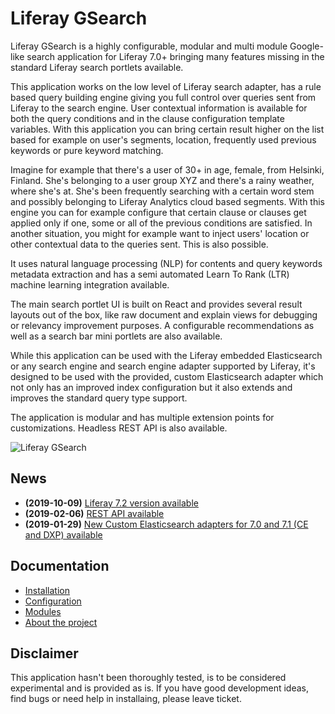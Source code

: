 
# Liferay GSearch

Liferay GSearch is a highly configurable, modular and multi module Google-like search application for Liferay 7.0+  bringing many features missing in the standard Liferay search portlets available.

This application works on the low level of Liferay search adapter, has a rule based query building engine giving you full control over queries sent from Liferay to the search engine. User contextual information is available for both the query conditions and in the clause configuration template variables. With this application you can bring certain result higher on the list based for example on user's segments, location, frequently used previous keywords or pure keyword matching.

Imagine for example that there's a user of 30+ in age, female, from Helsinki, Finland. She's belonging to a user group XYZ and there's a rainy weather, where she's at. She's been frequently searching with a certain word stem and possibly belonging to Liferay Analytics cloud based segments. With this engine you can for example configure that certain clause or clauses get applied only if one, some or all of the previous conditions are satisfied. In another situation, you might for example want to inject users' location or other contextual data to the queries sent. This is also possible.

It uses natural language processing (NLP) for contents and query keywords metadata extraction and has a semi automated Learn To Rank (LTR) machine learning integration available.

The main search portlet UI is built on React and provides several result layouts out of the box, like raw document and explain views for debugging or relevancy improvement purposes. A configurable recommendations as well as a search bar mini portlets are also available.

While this application can be used with the Liferay embedded Elasticsearch or any search engine and search engine adapter supported by Liferay, it's designed to be used with the provided, custom Elasticsearch adapter which not only has an improved index configuration but it also extends and improves the standard query type support. 

The application is modular and has multiple extension points for customizations. Headless REST API is also available.

![Liferay GSearch](https://github.com/peerkar/liferay-gsearch/raw/master/screenshots/gsearch.gif)

## News
* __(2019-10-09)__ [Liferay 7.2 version available](https://github.com/peerkar/liferay-gsearch/tree/master/binaries/7.2/)
* __(2019-02-06)__ [REST API available](https://github.com/peerkar/liferay-gsearch/tree/master/binaries/7.1/2019-06-19)
* __(2019-01-29)__ [New Custom Elasticsearch adapters for 7.0 and 7.1 (CE and DXP) available](https://github.com/peerkar/liferay-gsearch/wiki/Changelog)

## Documentation

* [Installation](https://github.com/peerkar/liferay-gsearch/wiki/Installation)
* [Configuration](https://github.com/peerkar/liferay-gsearch/wiki/Configuration)
* [Modules](https://github.com/peerkar/liferay-gsearch/wiki/Modules)
* [About the project](https://github.com/peerkar/liferay-gsearch/wiki/About)

## Disclaimer

This application hasn't been thoroughly tested, is to be considered experimental and is provided as is. If you have good development ideas, find bugs or need help in installaing, please leave ticket.
